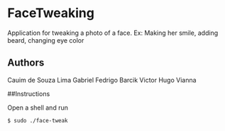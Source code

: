 # FaceTweaking


Application for tweaking a photo of a face. Ex: Making her smile, adding beard, changing eye color

## Authors

Cauim de Souza Lima
Gabriel Fedrigo Barcik
Victor Hugo Vianna

##Instructions

Open a shell and run
```
$ sudo ./face-tweak
```

